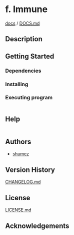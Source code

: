 <!--
Filename: 	README.md
Project: 	/Users/shume/Developer/mnemosyne/docs/MMB/docs/f_Immune
Author: 	shumez <https://github.com/shumez>
Created: 	2019-04-24 16:53:2
Modified: 	2019-04-24 16:53:24
-----
Copyright (c) 2019 shumez
-->

# f. Immune

<!-- [![cover](img/)][img] -->


[docs] / [DOCS.md]


## Description


## Getting Started



### Dependencies



### Installing



### Executing program

```
```

## Help

```
```

## Authors

* [shumez]

## Version History

[CHANGELOG.md]

## License

[LICENSE.md]


## Acknowledgements


<!-- ------------------------------- -->
[shumez]: shumez
[img]: img/
[DOCS.md]: docs/DOCS.md
[docs]: docs/
[CHANGELOG.md]: CHANGELOG.md
[LICENSE.md]: LICENSE.md
